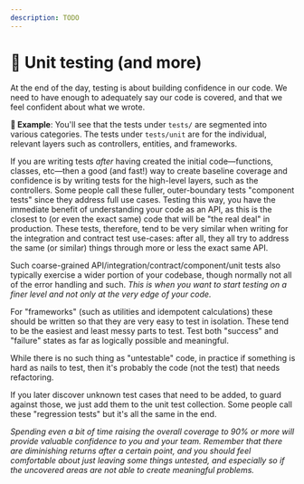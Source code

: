 ```yaml
---
description: TODO
---
```


# 🧪 Unit testing (and more)

At the end of the day, testing is about building confidence in our code. We need to have enough to adequately say our code is covered, and that we feel confident about what we wrote.

**🎯 Example**: You'll see that the tests under `tests/` are segmented into various categories. The tests under `tests/unit` are for the individual, relevant layers such as controllers, entities, and frameworks.

If you are writing tests _after_ having created the initial code—functions, classes, etc—then a good (and fast!) way to create baseline coverage and confidence is by writing tests for the high-level layers, such as the controllers. Some people call these fuller, outer-boundary tests "component tests" since they address full use cases. Testing this way, you have the immediate benefit of understanding your code as an API, as this is the closest to (or even the exact same) code that will be "the real deal" in production. These tests, therefore, tend to be very similar when writing for the integration and contract test use-cases: after all, they all try to address the same (or similar) things through more or less the exact same API.

Such coarse-grained API/integration/contract/component/unit tests also typically exercise a wider portion of your codebase, though normally not all of the error handling and such. _This is when you want to start testing on a finer level and not only at the very edge of your code._

For "frameworks" (such as utilities and idempotent calculations) these should be written so that they are very easy to test in isolation. These tend to be the easiest and least messy parts to test. Test both "success" and "failure" states as far as logically possible and meaningful.

While there is no such thing as "untestable" code, in practice if something is hard as nails to test, then it's probably the code (not the test) that needs refactoring.

If you later discover unknown test cases that need to be added, to guard against those, we just add them to the unit test collection. Some people call these "regression tests" but it's all the same in the end.

_Spending even a bit of time raising the overall coverage to 90% or more will provide valuable confidence to you and your team. Remember that there are diminishing returns after a certain point, and you should feel comfortable about just leaving some things untested, and especially so if the uncovered areas are not able to create meaningful problems._
